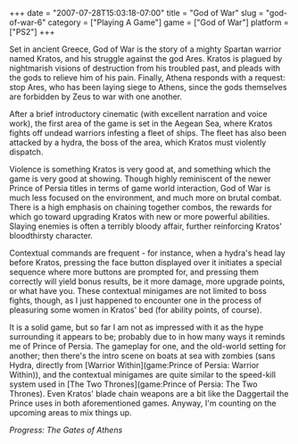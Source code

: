 +++
date = "2007-07-28T15:03:18-07:00"
title = "God of War"
slug = "god-of-war-6"
category = ["Playing A Game"]
game = ["God of War"]
platform = ["PS2"]
+++

Set in ancient Greece, God of War is the story of a mighty Spartan warrior named Kratos, and his struggle against the god Ares.  Kratos is plagued by nightmarish visions of destruction from his troubled past, and pleads with the gods to relieve him of his pain.  Finally, Athena responds with a request: stop Ares, who has been laying siege to Athens, since the gods themselves are forbidden by Zeus to war with one another.

After a brief introductory cinematic (with excellent narration and voice work), the first area of the game is set in the Aegean Sea, where Kratos fights off undead warriors infesting a fleet of ships.  The fleet has also been attacked by a hydra, the boss of the area, which Kratos must violently dispatch.

Violence is something Kratos is very good at, and something which the game is very good at showing.  Though highly reminiscent of the newer Prince of Persia titles in terms of game world interaction, God of War is much less focused on the environment, and much more on brutal combat.  There is a high emphasis on chaining together combos, the rewards for which go toward upgrading Kratos with new or more powerful abilities.  Slaying enemies is often a terribly bloody affair, further reinforcing Kratos' bloodthirsty character.

Contextual commands are frequent - for instance, when a hydra's head lay before Kratos, pressing the face button displayed over it initiates a special sequence where more buttons are prompted for, and pressing them correctly will yield bonus results, be it more damage, more upgrade points, or what have you.  These contextual minigames are not limited to boss fights, though, as I just happened to encounter one in the process of pleasuring some women in Kratos' bed (for ability points, of course).

It is a solid game, but so far I am not as impressed with it as the hype surrounding it appears to be; probably due to in how many ways it reminds me of Prince of Persia.  The gameplay for one, and the old-world setting for another; then there's the intro scene on boats at sea with zombies (sans Hydra, directly from [Warrior Within](game:Prince of Persia: Warrior Within)), and the contextual minigames are quite similar to the speed-kill system used in [The Two Thrones](game:Prince of Persia: The Two Thrones).  Even Kratos' blade chain weapons are a bit like the Daggertail the Prince uses in both aforementioned games.  Anyway, I'm counting on the upcoming areas to mix things up.

<i>Progress: The Gates of Athens</i>